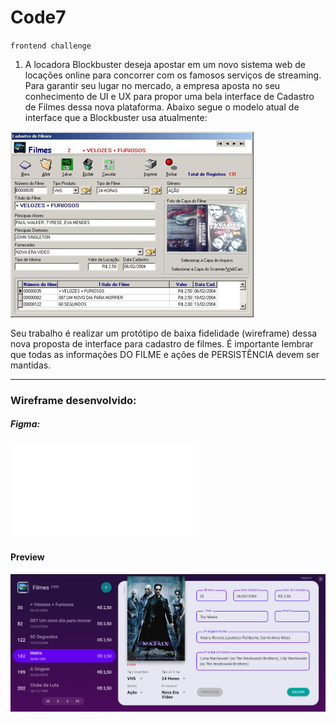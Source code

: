 # Code7 
``frontend challenge``

1. A locadora Blockbuster deseja apostar em um novo sistema web de locações online para concorrer com os famosos serviços de streaming. Para garantir seu lugar no mercado, a empresa aposta no seu conhecimento de UI e UX para propor uma bela interface de Cadastro de Filmes dessa nova plataforma. Abaixo segue o modelo atual de interface que a Blockbuster usa atualmente:

![current interface](current-interface.png)

Seu trabalho é realizar um protótipo de baixa fidelidade (wireframe) dessa nova proposta de interface para cadastro de filmes. É importante lembrar que todas as informações DO FILME e ações de PERSISTÊNCIA devem ser mantidas.

---

### Wireframe desenvolvido:

##### Figma: 
![filmes-ui.fig](filmes-ui.fig)


#### Preview
![filmes-ui](filmes-ui.png)
